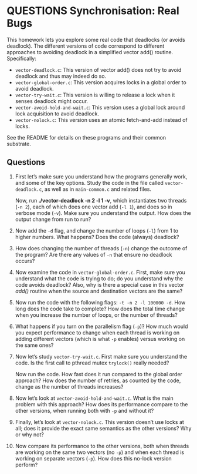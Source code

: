 # QUESTIONS Synchronisation: Real Bugs

This homework lets you explore some real code that deadlocks (or avoids
deadlock). The different versions of code correspond to different
approaches to avoiding deadlock in a simplified vector add() routine.
Specifically:

- `vector-deadlock.c`: This version of vector add() does not try to
  avoid deadlock and thus may indeed do so.
- `vector-global-order.c`: This version acquires locks in a global order
  to avoid deadlock.
- `vector-try-wait.c`: This version is willing to release a lock when it
  senses deadlock might occur.
- `vector-avoid-hold-and-wait.c`: This version uses a global lock around
  lock acquisition to avoid deadlock.
- `vector-nolock.c`: This version uses an atomic fetch-and-add instead
  of locks.

See the README for details on these programs and their common substrate.

## Questions

1. First let’s make sure you understand how the programs generally work,
   and some of the key options. Study the code in the file called
   `vector-deadlock.c`, as well as in `main-common.c` and related files.

   Now, run **./vector-deadlock -n 2 -l 1 -v**, which instantiates two
   threads (`-n 2`), each of which does one vector add (`-l 1`), and
   does so in verbose mode (`-v`). Make sure you understand the output.
   How does the output change from run to run?

2. Now add the `-d` flag, and change the number of loops (`-l`) from 1
   to higher numbers. What happens? Does the code (always) deadlock?

3. How does changing the number of threads (`-n`) change the outcome of
   the program? Are there any values of `-n` that ensure no deadlock
   occurs?

4. Now examine the code in `vector-global-order.c`. First, make sure you
   understand what the code is trying to do; do you understand why the
   code avoids deadlock? Also, why is there a special case in this
   vector *add()* routine when the source and destination vectors are
   the same?

5. Now run the code with the following flags: `-t -n 2 -l 100000 -d`.
   How long does the code take to complete? How does the total time
   change when you increase the number of loops, or the number of
   threads?

6. What happens if you turn on the parallelism flag (`-p`)? How much
   would you expect performance to change when each thread is working on
   adding different vectors (which is what `-p` enables) versus working
   on the same ones?

7. Now let’s study `vector-try-wait.c`. First make sure you understand
   the code. Is the first call to pthread mutex `trylock()` really
   needed?

   Now run the code. How fast does it run compared to the global order
   approach? How does the number of retries, as counted by the code,
   change as the number of threads increases?

8. Now let’s look at `vector-avoid-hold-and-wait.c`. What is the main
   problem with this approach? How does its performance compare to the
   other versions, when running both with `-p` and without it?

9. Finally, let’s look at `vector-nolock.c`. This version doesn’t use
   locks at all; does it provide the exact same semantics as the other
   versions? Why or why not?

10. Now compare its performance to the other versions, both when threads
    are working on the same two vectors (no `-p`) and when each thread
    is working on separate vectors (`-p`). How does this no-lock version
    perform?
